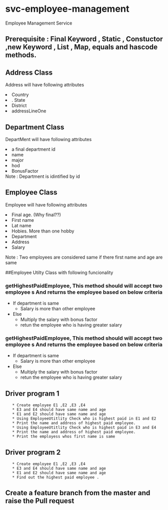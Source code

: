 # svc-employee-management
Employee Management Service

## Prerequisite : Final Keyword , Static , Constuctor ,new Keyword , List , Map, equals and hascode methods.




## Address Class
Address will have following attributes
  <li> Country</li> 
  <li>. State</li>
  <li>District</li>
  <li>addressLineOne</li>

 ## Department  Class
DepartMent will have following attributes
  <li> a final department id</li> 
  <li>name</li>
  <li>major</li>
  <li>hod</li> 
  <li>BonusFactor</li>
   Note : Department is idintified by id
            

## Employee Class
Employee will have following attributes
  <li>Final age. (Why final??) </li> 
  <li>First name </li>
  <li> Lat name </li>
  <li> Hobies.  More than one hobby </li>
  <li> Department </li>
  <li> Address </li>
  <li> Salary </li>
   
 Note : Two employees are considered same if there first name and age are same
        
  
  
##Employee Utilty Class with following funcionality
  ### getHighestPaidEmployee, This method should will accept two employee s And returns the employee based on below criteria 
  * If department is same
       * Salary is more than other employee
  * Else
       * Multiply the salary with bonus factor 
       * retun the employee who is having greater salary
   
### getHighestPaidEmployee, This method should will accept two employee s And returns the employee based on below criteria 
  * If department is same
       * Salary is more than other employee
  * Else
       * Multiply the salary with bonus factor 
       * retun the employee who is having greater salary
       
       
       
       
   ## Driver program 1
       * Create employee E1 ,E2 ,E3 ,E4
       * E3 and E4 should have same name and age
       * E1 and E2 should have same name and age
       * Using EmployeeUtitlity Check who is highest paid in E1 and E2
       * Print the name and address of highest paid employee.
       * Using EmployeeUtitlity Check who is highest paid in E3 and E4
       * Print the name and address of highest paid employee.
       * Print the employess whos first name is same

       
       
       
   ## Driver program 2
       * Create employee E1 ,E2 ,E3 ,E4
       * E3 and E4 should have same name and age
       * E1 and E2 should have same name and age
       * Find out the highest paid employee .
       
   ## Create a feature branch from the master and raise the Pull request     
       
    
       




  
  
  
  
  
  

